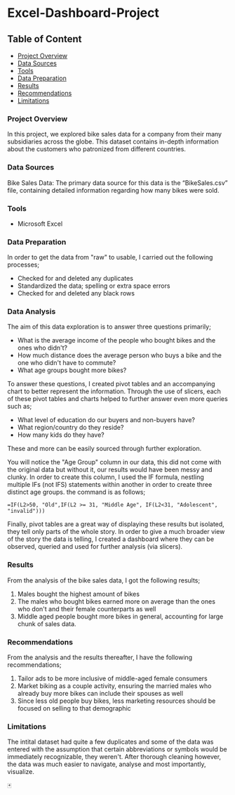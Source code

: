 # Excel-Dashboard-Project

## Table of Content
- [Project Overview](#project-overview)
- [Data Sources](#data-sources)
- [Tools](#tools)
- [Data Preparation](#data-preparation)
- [Results](#results)
- [Recommendations](#recommendations)
- [Limitations](#limitations)

### Project Overview
In this project, we explored bike sales data for a company from their many subsidiaries across the globe. This dataset contains in-depth information about the customers who patronized from different countries. 

### Data Sources
Bike Sales Data: The primary data source for this data is the “BikeSales.csv” file, containing detailed information regarding how many bikes were sold.

### Tools
- Microsoft Excel

### Data Preparation
In order to get the data from "raw" to usable, I carried out the following processes;
- Checked for and deleted any duplicates
- Standardized the data; spelling or extra space errors
- Checked for and deleted any black rows

### Data Analysis
The aim of this data exploration is to answer three questions primarily;
- What is the average income of the people who bought bikes and the ones who didn't?
- How much distance does the average person who buys a bike and the one who didn't have to commute?
- What age groups bought more bikes?

To answer these questions, I created pivot tables and an accompanying chart to better represent the information. Through the use of slicers, each of these pivot tables and charts helped to further answer even more queries such as;
- What level of education do our buyers and non-buyers have?
- What region/country do they reside?
- How many kids do they have?

These and more can be easily sourced through further exploration. 

You will notice the "Age Group" column in our data, this did not come with the original data but without it, our results would have been messy and clunky. In order to create this column, I used the IF formula, nestling multiple IFs (not IFS) statements within another in order to create three distinct age groups. the command is as follows;
```Excel
=IF(L2>50, "Old",IF(L2 >= 31, "Middle Age", IF(L2<31, "Adolescent", "invalid")))
```

Finally, pivot tables are a great way of displaying these results but isolated, they tell only parts of the whole story. In order to give a much broader view of the story the data is telling, I created a dashboard where they can be observed, queried and used for further analysis (via slicers).

### Results
From the analysis of the bike sales data, I got the following results;
1. Males bought the highest amount of bikes
2. The males who bought bikes earned more on average than the ones who don't and their female counterparts as well
3. Middle aged people bought more bikes in general, accounting for large chunk of sales data.

### Recommendations
From the analysis and the results thereafter, I have the following recommendations;
1. Tailor ads to be more inclusive of middle-aged female consumers
2. Market biking as a couple activity, ensuring the married males who already buy more bikes can include their spouses as well
3. Since less old people buy bikes, less marketing resources should be focused on selling to that demographic

### Limitations
The intital dataset had quite a few duplicates and some of the data was entered with the assumption that certain abbreviations or symbols would be immediately recognizable, they weren't. After thorough cleaning however, the data was much easier to navigate, analyse and most importantly, visualize.

🃏
